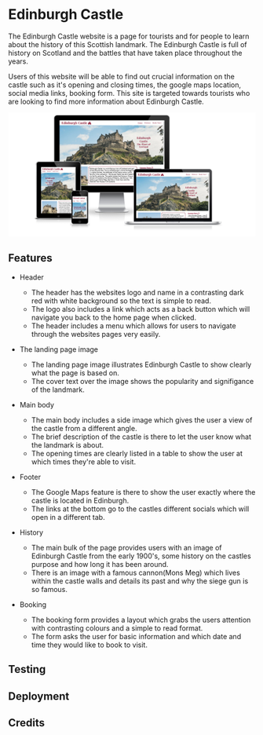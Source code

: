 # Edinburgh Castle 

The Edinburgh Castle website is a page for tourists and for people to learn about the history of this Scottish landmark.
The Edinburgh Castle is full of history on Scotland and the battles that have taken place throughout the years.

Users of this website will be able to find out crucial information on the castle such as it's opening and closing times,
the google maps location, social media links, booking form. This site is targeted towards tourists who are looking to find 
more information about Edinburgh Castle.

![website displayed in different screens](/assets/images/Screenshot%202022-10-09%20at%2021-10-25%20Am%20I%20Responsive.png)

## Features 

* Header

    * The header has the websites logo and name in a contrasting dark red with white background so the text is simple to read.
    * The logo also includes a link which acts as a back button which will navigate you back to the home page when clicked.
    * The header includes a menu which allows for users to navigate through the websites pages very easily.
     
* The landing page image 

    * The landing page image illustrates Edinburgh Castle to show clearly what the page is based on.
    * The cover text over the image shows the popularity and signifigance of the landmark.

* Main body

    * The main body includes a side image which gives the user a view of the castle from a different angle.
    * The brief description of the castle is there to let the user know what the landmark is about. 
    * The opening times are clearly listed in a table to show the user at which times they're able to visit.

* Footer 

    * The Google Maps feature is there to show the user exactly where the castle is located in Edinburgh.
    * The links at the bottom go to the castles different socials which will open in a different tab.

* History 

    * The main bulk of the page provides users with an image of Edinburgh Castle from the early 1900's,
    some history on the castles purpose and how long it has been around.
    * There is an image with a famous cannon(Mons Meg) which lives within the castle walls and details
    its past and why the siege gun is so famous.

* Booking 

    * The booking form provides a layout which grabs the users attention with contrasting colours and a
    simple to read format.
    * The form asks the user for basic information and which date and time they would like to book to visit.

## Testing

## Deployment 

## Credits